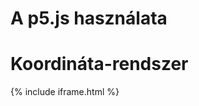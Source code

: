 <script src="https://cdn.jsdelivr.net/npm/p5@1.0.0/lib/p5.js"></script>
<script src="https://toolness.github.io/p5.js-widget/p5-widget.js"></script>

# A p5.js használata

<script type="text/p5">
function setup() {
  createCanvas(100, 100);
}

function draw() {
  background(255, 0, 200);
}
</script>

# Koordináta-rendszer

{% include iframe.html %}
